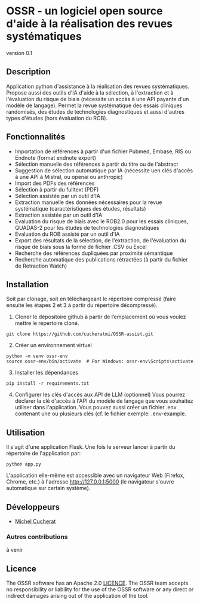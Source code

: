 # OSSR - un logiciel open source d'aide à la réalisation des revues systématiques

version 0.1


## Description
Application python d'assistance à la réalisation des revues systématiques. Propose aussi des outils d'IA d'aide 
à la sélection, à l'extraction et à l'évaluation du risque de biais (nécessite un accès à une API payante 
d'un modèle de langage).
Permet la revue systématique des essais cliniques randomisés, des études de technologies diagnostiques 
et aussi d'autres types d'études (hors évaluation du ROB).



## Fonctionnalités
- Importation de références à partir d'un fichier Pubmed, Embase, RIS ou Endnote (format endnote export) 
- Sélection manuelle des références à partir du titre ou de l'abstract
- Suggestion de sélection automatique par IA (nécessite uen clés d'accès à une API à Mistral, ou openai ou anthropic)
- Import des PDFs des références
- Sélection à partir du fulltext (PDF)
- Sélection assistée par un outil d'IA 
- Extraction manuelle des données nécessaires pour la revue systématique (caractéristiques des études, résultats)
- Extraction assistée par un outil d'IA 
- Evaluation du risque de biais avec le ROB2.0 pour les essais cliniques, QUADAS-2 pour les études de technologies diagnostiques
- Evaluation du ROB assisté par un outil d'IA
- Export des résultats de la sélection, de l'extraction, de l'évaluation du risque de biais sous la forme de fichier .CSV ou Excel
- Recherche des références dupliquées par proximité sémantique
- Recherche automatique des publications rétractées (à partir du fichier de Retraction Watch)



## Installation

Soit par clonage, soit en téléchargeant le répertoire compressé (faire ensuite les étapes 2 et 3 à partir 
du répertoire décompressé).   

1) Cloner le dépositoire github
à partir de l’emplacement où vous voulez mettre le répertoire cloné.
```
git clone https://github.com/cucheratmi/OSSR-assist.git
```

2) Créer un environnement virtuel
```
python -m venv ossr-env
source ossr-env/bin/activate  # For Windows: ossr-env\Scripts\activate 
```

3) Installer les dépendances
```
pip install -r requirements.txt
```


4) Configurer les clés d'accès aux API de LLM (optionnel)
Vous pourrez déclarer la clé d'accès à l'API du modèle de langage que vous souhaitez utiliser dans l'application. 
Vous pouvez aussi créer un fichier .env contenant une ou plusieurs clés (cf. le fichier exemple: .env-example.

## Utilisation
Il s'agit d'une application Flask. Une fois le serveur lancer à partir du répertoire de l'application par:

``
python app.py
``

L'application elle-même est accessible avec un navigateur Web (Firefox, Chrome, etc.) à l'adresse http://127.0.0.1:5000
(le navigateur s'ouvre automatique sur certain système).

## Développeurs

- [Michel Cucherat](https://github.com/cucheratmi) 

### Autres contributions 

à venir

## Licence
The OSSR software has an Apache 2.0 [LICENCE](LICENSE). The OSSR team
accepts no responsibility or liability for the use of the OSSR software or any
direct or indirect damages arising out of the application of the tool.


